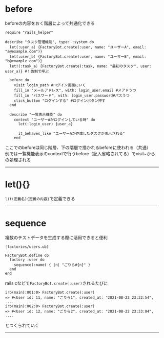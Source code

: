 # before
beforeの内容をおく階層によって共通化できる
~~~
require "rails_helper"

describe "タスク管理機能", type: :system do
  let(:user_a) {FactoryBot.create(:user, name: "ユーザーA", email: "a@example.com")}
  let(:user_b) {FactoryBot.create(:user, name: "ユーザーB", email: "b@example.com")}
  let!(:task_a) {FactoryBot.create(:task, name: "最初のタスク", user: user_a)} #！強制で呼ぶ

  before do
    visit login_path #ログイン画面にいく
    fill_in "メールアドレス", with: login_user.email #メアドうつ
    fill_in "パスワード", with: login_user.password#パスうつ
    click_button "ログインする" #ログインボタン押す
  end
  
  describe "一覧表示機能" do
    context "ユーザーAがログインしている時" do
      let(:login_user) {user_a}

      it_behaves_like "ユーザーAが作成したタスクが表示される"
    end
~~~
ここでのbeforeは同じ階層、下の階層で描かれるbeforeに使われる（共通）    
例では一覧機能表示のcontextで行うbefore（記入省略されてる）でvisit~からの処理される
***

# let(){}
`lit(定義名){定義の内容}`で定義できる
***

# sequence
複数のテストデータを生成する際に活用できると便利
~~~
[factories/users.ub]

FactoryBot.define do
  factory :user do
    sequence(:name) { |n| "ごりら#{n}" }
  end
end
~~~
rails cなどで`FactoryBot.create(:user)`されるたびに    
~~~
irb(main):001:0> FactoryBot.create(:user)
=> #<User id: 11, name: "ごりら1", created_at: "2021-08-22 23:32:54", ....
irb(main):002:0> FactoryBot.create(:user)
=> #<User id: 12, name: "ごりら2", created_at: "2021-08-22 23:33:04", ....
~~~
とつくられていく
***


